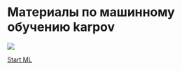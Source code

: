 # Материалы по машинному обучению karpov

![](images/karp1.jpg)

[Start ML](https://lab.karpov.courses/course_catalog/)
